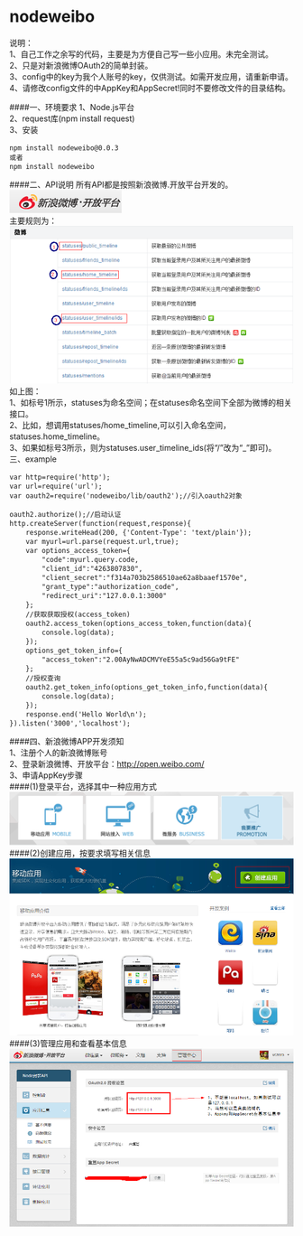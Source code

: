nodeweibo
=========
说明：   
1、自己工作之余写的代码，主要是为方便自己写一些小应用。未完全测试。   
2、只是对新浪微博OAuth2的简单封装。   
3、config中的key为我个人账号的key，仅供测试。如需开发应用，请重新申请。     
4、请修改config文件的中AppKey和AppSecret!同时不要修改文件的目录结构。 

####一、环境要求
1、Node.js平台   
2、request库(npm install request)   
3、安装
```    
npm install nodeweibo@0.0.3
或者
npm install nodeweibo
``` 
####二、API说明
所有API都是按照新浪微博.开放平台开发的。   
![Alt text](weibo.png)     
主要规则为：
![Alt text](api.png)      
如上图：    
1、如标号1所示，statuses为命名空间；在statuses命名空间下全部为微博的相关接口。    
2、比如，想调用statuses/home_timeline,可以引入命名空间，statuses.home_timeline。       
3、如果如标号3所示，则为statuses.user_timeline_ids(将“/”改为“_”即可)。   
三、example     
```    
var http=require('http');    
var url=require('url');    
var oauth2=require('nodeweibo/lib/oauth2');//引入oauth2对象      
 
oauth2.authorize();//启动认证   
http.createServer(function(request,response){   
    response.writeHead(200, {'Content-Type': 'text/plain'});   
    var myurl=url.parse(request.url,true);   
    var options_access_token={   
        "code":myurl.query.code,   
        "client_id":"4263807830",    
        "client_secret":"f314a703b2586510ae62a8baaef1570e",   
        "grant_type":"authorization_code",    
        "redirect_uri":"127.0.0.1:3000"   
    };   
	//获取获取授权(access_token)   
    oauth2.access_token(options_access_token,function(data){   
        console.log(data);   
    });   
    options_get_token_info={   
        "access_token":"2.00AyNwADCMVYeE55a5c9ad56Ga9tFE"   
    };   
	//授权查询   
    oauth2.get_token_info(options_get_token_info,function(data){   
        console.log(data);   
    });   
    response.end('Hello World\n');   
}).listen('3000','localhost');   
```  
####四、新浪微博APP开发须知      
1、注册个人的新浪微博账号  
2、登录新浪微博、开放平台：http://open.weibo.com/   
3、申请AppKey步骤       
####(1)登录平台，选择其中一种应用方式   
![Alt text](1.png)          
####(2)创建应用，按要求填写相关信息   
![Alt text](2.png)     
####(3)管理应用和查看基本信息        
![Alt text](3.png)     


